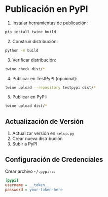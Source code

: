 # Publicación en PyPI

1. Instalar herramientas de publicación:
```bash
pip install twine build
```

2. Construir distribución:
```bash
python -m build
```

3. Verificar distribución:
```bash
twine check dist/*
```

4. Publicar en TestPyPI (opcional):
```bash
twine upload --repository testpypi dist/*
```

5. Publicar en PyPI:
```bash
twine upload dist/*
```

## Actualización de Versión

1. Actualizar versión en `setup.py`
2. Crear nueva distribución
3. Subir a PyPI

## Configuración de Credenciales

Crear archivo `~/.pypirc`:
```ini
[pypi]
username = __token__
password = your-token-here
```
